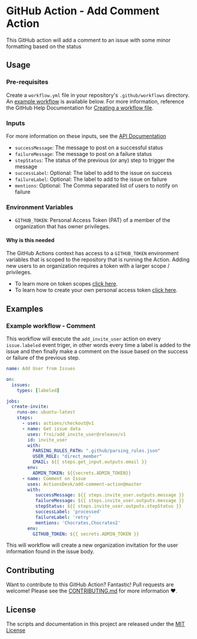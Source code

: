 # GitHub Action - Add Comment Action

This GitHub action will add a comment to an issue with some minor formatting based on the status

<!-- Add test badge once proper tests are added -->

## Usage

### Pre-requisites

Create a `workflow.yml` file in your repository's `.github/workflows` directory. An [example workflow](#example-workflow---add-new-user-to-org) is available below. For more information, reference the GitHub Help Documentation for [Creating a workflow file](https://help.github.com/en/articles/configuring-a-workflow#creating-a-workflow-file).

### Inputs

For more information on these inputs, see the [API Documentation](https://developer.github.com/v3/repos/releases/#input-2)

- `successMessage`: The message to post on a successful status
- `failureMessage`: The message to post on a failure status
- `stepStatus`: The status of the previous (or any) step to trigger the message
- `successLabel`: Optional: The label to add to the issue on success
- `failureLabel`: Optional: The label to add to the issue on failure
- `mentions`: Optional: The Comma separated list of users to notify on failure


### Environment Variables

- `GITHUB_TOKEN`: Personal Access Token (PAT) of a member of the organization that has owner privileges.

#### Why is this needed

The GitHub Actions context has access to a `GITHUB_TOKEN` environment variables that is scoped to the repository that is running the Action. Adding new users to an organization requires a token with a larger scope / privileges.

- To learn more on token scopes [click here](https://developer.github.com/apps/building-oauth-apps/understanding-scopes-for-oauth-apps/#available-scopes).
- To learn how to create your own personal access token [click here](https://help.github.com/en/github/authenticating-to-github/creating-a-personal-access-token-for-the-command-line).

## Examples

### Example workflow - Comment 

This workflow will execute the `add_invite_user` action on every `issue.labeled` event triger, in other words every time a label is added to the issue and then finally make a comment on the issue based on the success or failure of the previous step.

```yaml
name: Add User from Issues

on:
  issues:
    types: [labeled]

jobs:
  create-invite:
    runs-on: ubuntu-latest
    steps:
      - uses: actions/checkout@v1
      - name: Get issue data
        uses: froi/add_invite_user@release/v1
        id: invite_user
        with:
          PARSING_RULES_PATH: ".github/parsing_rules.json"
          USER_ROLE: "direct_member"
          EMAIL: ${{ steps.get_input.outputs.email }}
        env:
          ADMIN_TOKEN: ${{secrets.ADMIN_TOKEN}}
      - name: Comment on Issue
        uses: ActionsDesk/add-comment-action@master
        with:
           successMessage: ${{ steps.invite_user.outputs.message }}
           failureMessage: ${{ steps.invite_user.outputs.message }}
           stepStatus: ${{ steps.invite_user.outputs.stepStatus }}
           successLabel: 'processed'
           failureLabel: 'retry'
           mentions: 'Chocrates,Chocrates2'
        env: 
          GITHUB_TOKEN: ${{ secrets.ADMIN_TOKEN }}
```

This will workflow will create a new organization invitation for the user information found in the issue body.

## Contributing

Want to contribute to this GitHub Action? Fantastic! Pull requests are welcome! Please see the [CONTRIBUTING.md](CONTRIBUTING.md) for more information :heart:.

## License

The scripts and documentation in this project are released under the [MIT License](LICENSE)
